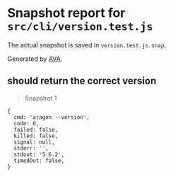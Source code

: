 # Snapshot report for `src/cli/version.test.js`

The actual snapshot is saved in `version.test.js.snap`.

Generated by [AVA](https://ava.li).

## should return the correct version

> Snapshot 1

    {
      cmd: 'aragon --version',
      code: 0,
      failed: false,
      killed: false,
      signal: null,
      stderr: '',
      stdout: '5.6.2',
      timedOut: false,
    }
